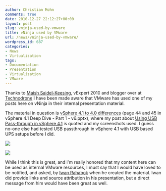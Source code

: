 ```yaml
---
author: Christian Mohn
comments: true
date: 2010-12-27 22:12:27+00:00
layout: post
slug: vninja-used-by-vmware
title: vNinja used by VMware
url: /news/vninja-used-by-vmware/
wordpress_id: 687
categories:
- News
- Virtualization
tags:
- Documentation
- Presentation
- Virtualization
- VMware
---
```


Thanks to [Maish Saidel-Keesing](http://twitter.com/maishsk), vExpert 2010 and blogger over at [Technodrone](http://technodrone.blogspot.com/) I have been made aware that VMware has used one of my posts here on vNinja in their internal presentation material.

The material in question is [vSphere 4.1 to 4.0 differences](http://communities.vmware.com/docs/DOC-13450) (page 44 and 45 in vSphere 4.1 Deep Dive - Part 1 - v6.pptx), where my post about [Using USB Pass-through in vSphere 4.1](http://vninja.net/virtualization/using-usb-pass-through-in-vsphere-4-1/) is quoted and my screenshots used. I guess no-one else had tested USB passthrough in vSphere 4.1 with USB based UPS setups before I did.

[![](http://vninja.net/wordpress/wp-content/uploads/2010/12/vNinja-vSphere-4.1-Deep-Dive-Part-1-v6-page-44-300x227.png)](http://vninja.net/wordpress/wp-content/uploads/2010/12/vNinja-vSphere-4.1-Deep-Dive-Part-1-v6-page-44.png)

[![](http://vninja.net/wordpress/wp-content/uploads/2010/12/vNinja-vSphere-4.1-Deep-Dive-Part-1-v6-page-44-300x227.png)](http://vninja.net/wordpress/wp-content/uploads/2010/12/vNinja-vSphere-4.1-Deep-Dive-Part-1-v6-page-44.png)

While I think this is great, and I'm really honored that my content here can be used as internal VMware resources, I must say that I would have loved to be notified, and asked, by [Iwan Rahabok](http://virtual-red-dot.blogspot.com/) when he created the material. Iwan did provide links and source attribution in his presentation, but a direct message from him would have been great as well.


